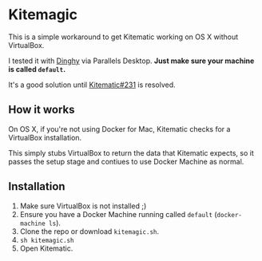 # Kitemagic
This is a simple workaround to get Kitematic working on OS X without VirtualBox.

I tested it with [Dinghy](https://github.com/codekitchen/dinghy) via Parallels Desktop. **Just make sure your machine is called `default`.**

It's a good solution until [Kitematic#231](https://github.com/docker/kitematic/issues/231) is resolved.

## How it works
On OS X, if you're not using Docker for Mac, Kitematic checks for a VirtualBox installation.

This simply stubs VirtualBox to return the data that Kitematic expects, so it passes the setup stage and contiues to use Docker Machine as normal.

## Installation
1. Make sure VirtualBox is not installed ;)
2. Ensure you have a Docker Machine running called `default` (`docker-machine ls`).
3. Clone the repo or download `kitemagic.sh`.
4. `sh kitemagic.sh`
5. Open Kitematic.
